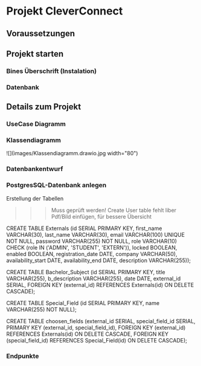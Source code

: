 # Projekt CleverConnect

## Voraussetzungen

## Projekt starten

### Bines Überschrift (Instalation)

### Datenbank

## Details zum Projekt

### UseCase Diagramm

### Klassendiagramm
![](images/Klassendiagramm.drawio.jpg width="80")
### Datenbankentwurf

### PostgresSQL-Datenbank anlegen

Erstellung der Tabellen

>>> Muss geprüft werden!
>>> Create User table fehlt
>>> liber Pdf/Bild einfügen, für bessere Übersicht

CREATE TABLE Externals
    (id                 SERIAL PRIMARY KEY,
     first_name         VARCHAR(30),
     last_name          VARCHAR(30),
     email              VARCHAR(100) UNIQUE NOT NULL,
     password           VARCHAR(255) NOT NULL,
     role               VARCHAR(10) CHECK (role IN ('ADMIN', 'STUDENT', 'EXTERN')),
     locked             BOOLEAN,
     enabled            BOOLEAN,
     registration_date  DATE,
     company            VARCHAR(50),
     availability_start DATE,
     availability_end   DATE,
     description        VARCHAR(255));

CREATE TABLE Bachelor_Subject
    (id             SERIAL PRIMARY KEY,
     title          VARCHAR(255),
     b_description  VARCHAR(255),
     date           DATE,
     external_id    SERIAL,
     FOREIGN KEY (external_id) REFERENCES Externals(id) ON DELETE CASCADE);


CREATE TABLE Special_Field
	(id				SERIAL PRIMARY KEY,
	name			VARCHAR(255) NOT NULL);

CREATE TABLE choosen_fields
	(external_id SERIAL,
	special_field_id SERIAL,
	PRIMARY KEY (external_id, special_field_id),
	FOREIGN KEY (external_id) REFERENCES Externals(id) ON DELETE CASCADE,
	FOREIGN KEY (special_field_id) REFERENCES Special_Field(id) ON DELETE CASCADE);

### Endpunkte


